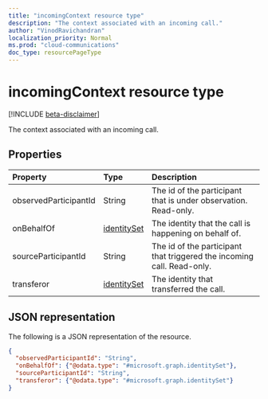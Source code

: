 ```yaml
---
title: "incomingContext resource type"
description: "The context associated with an incoming call."
author: "VinodRavichandran"
localization_priority: Normal
ms.prod: "cloud-communications"
doc_type: resourcePageType
---
```


# incomingContext resource type

[!INCLUDE [beta-disclaimer](../../includes/beta-disclaimer.md)]

The context associated with an incoming call.

## Properties

| Property              | Type                          | Description                                                             |
|:----------------------|:------------------------------|:------------------------------------------------------------------------|
| observedParticipantId | String                        | The id of the participant that is under observation. Read-only.         |
| onBehalfOf            | [identitySet](identityset.md) | The identity that the call is happening on behalf of.                   |
| sourceParticipantId   | String                        | The id of the participant that triggered the incoming call. Read-only.  |
| transferor            | [identitySet](identityset.md) | The identity that transferred the call.                                 |

## JSON representation

The following is a JSON representation of the resource.

<!-- {
  "blockType": "resource",
  "optionalProperties": [
    "observedParticipantId",
    "onBehalfOf",
    "transferor"
  ],
  "@odata.type": "microsoft.graph.incomingContext"
}-->
```json
{
  "observedParticipantId": "String",
  "onBehalfOf": {"@odata.type": "#microsoft.graph.identitySet"},
  "sourceParticipantId": "String",
  "transferor": {"@odata.type": "#microsoft.graph.identitySet"}
}
```

<!-- uuid: 8fcb5dbc-d5aa-4681-8e31-b001d5168d79
2015-10-25 14:57:30 UTC -->
<!--
{
  "type": "#page.annotation",
  "description": "incomingContext resource",
  "keywords": "",
  "section": "documentation",
  "tocPath": "",
  "suppressions": []
}
-->
